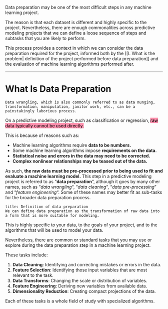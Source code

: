Data preparation may be one of the most difficult steps in any machine learning project.

The reason is that each dataset is different and highly specific to the project. Nevertheless, there are enough commonalities across predictive modeling projects that we can define a loose sequence of steps and subtasks that you are likely to perform.

This process provides a context in which we can consider the data preparation required for the project, informed both by the [[I. What is the problem| definition of the project performed before data preparation]] and the evaluation of machine learning algorithms performed after.

---

# What Is Data Preparation

```ad-quote
Data wrangling, which is also commonly referred to as data munging, transformation, manipulation, janitor work, etc., can be a painstakingly laborious process.
```

On a predictive modeling project, such as classification or regression, <mark style="background: #FF5582A6;">raw data typically cannot be used directly.</mark> 

This is because of reasons such as:

-   Machine learning algorithms require **data to be numbers.**
-   Some machine learning algorithms impose **requirements on the data.**
-   **Statistical noise and errors in the data may need to be corrected.**
-   **Complex nonlinear relationships may be teased out of the data.**

As such, **the raw data must be pre-processed prior to being used to fit and evaluate a machine learning model.** This step in a predictive modeling project is referred to as “**data preparation**“, although it goes by many other names, such as “_data wrangling_“, “_data cleaning_“, “_data pre-processing_” and “_feature engineering_“. Some of these names may better fit as sub-tasks for the broader data preparation process.


```ad-abstract
title: Definition of data preparation
We can define data preparation as the transformation of raw data into a form that is more suitable for modeling.
```

This is highly specific to your data, to the goals of your project, and to the algorithms that will be used to model your data.

Nevertheless, there are common or standard tasks that you may use or explore during the data preparation step in a machine learning project.

These tasks include:

1.  **Data Cleaning**: Identifying and correcting mistakes or errors in the data.
2.   **Feature Selection**: Identifying those input variables that are most relevant to the task.
3.   **Data Transforms**: Changing the scale or distribution of variables.
4.   **Feature Engineering**: Deriving new variables from available data.
5.   **Dimensionality Reduction**: Creating compact projections of the data.

Each of these tasks is a whole field of study with specialized algorithms.